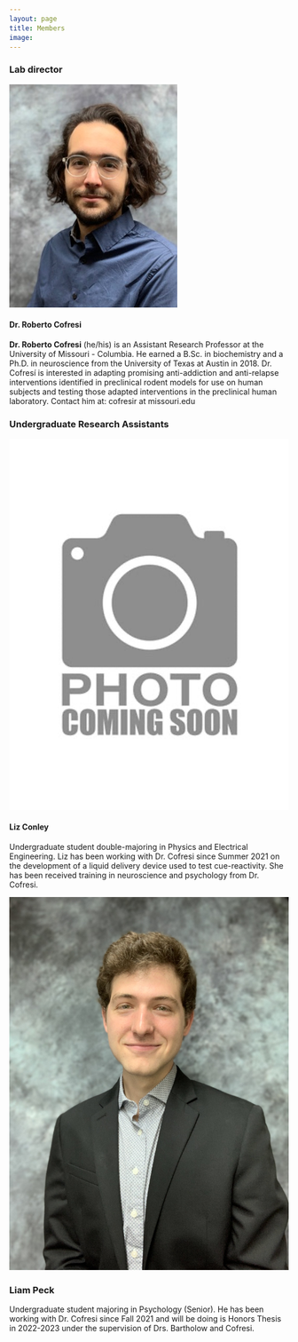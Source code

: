 ```yaml
---
layout: page
title: Members
image: 
---
```



<div class="row">
	<div class="6u 12u$(small)">
		<h3> Lab director </h3>	
<p><span class="image left"><img src="assets/images/roberto_cofresi1.jpg" alt="" /></span> 
<h4>Dr. Roberto Cofresi</h4>
<b>Dr. Roberto Cofresi</b> (he/his) is an Assistant Research Professor at the University of Missouri - Columbia. He earned a B.Sc. in biochemistry and a Ph.D. in neuroscience from the University of Texas at Austin in 2018. Dr. Cofresí is interested in adapting promising anti-addiction and anti-relapse interventions identified in preclinical rodent models for use on human subjects and testing those adapted interventions in the preclinical human laboratory.  Contact him at: cofresir at missouri.edu</p>
	</div>
	<div class="6u$ 12u$(small)">
		<h3> Undergraduate Research Assistants </h3>
      <p><span class="image left"><img src="assets/images/missing1.jpg" alt="" /></span> 
      <h4>Liz Conley</h4>
      Undergraduate student double-majoring in Physics and Electrical Engineering. Liz has been working with Dr.          Cofresi since Summer 2021 on the development of a liquid delivery device used to test cue-reactivity. She           has been received training in neuroscience and psychology from Dr. Cofresi.
	</div>
	<div class="6u$ 12u$(small)">
	    <p><span class="image left"><img src="assets/images/liam_peck.jpeg" alt="" /></span>
      <h3>Liam Peck</h3>
      Undergraduate student majoring in Psychology (Senior). He has been working with Dr. Cofresi since Fall 2021         and will be doing is Honors Thesis in 2022-2023 under the supervision of Drs. Bartholow and Cofresi.
  </div>
	
</div>

